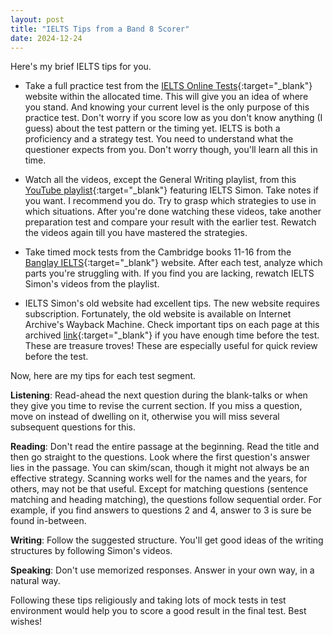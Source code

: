 ```yaml
---
layout: post
title: "IELTS Tips from a Band 8 Scorer"
date: 2024-12-24
---
```


Here's my brief IELTS tips for you.

* Take a full practice test from the [IELTS Online Tests](https://ieltsonlinetests.com/){:target="_blank"} website within the allocated time. This will give you an idea of where you stand. And knowing your current level is the only purpose of this practice test. Don't worry if you score low as you don't know anything (I guess) about the test pattern or the timing yet. IELTS is both a proficiency and a strategy test. You need to understand what the questioner expects from you. Don't worry though, you'll learn all this in time.

* Watch all the videos, except the General Writing playlist, from this [YouTube playlist](https://www.youtube.com/@IeltsSimon9/playlists){:target="_blank"} featuring IELTS Simon. Take notes if you want. I recommend you do. Try to grasp which strategies to use in which situations. After you're done watching these videos, take another preparation test and compare your result with the earlier test. Rewatch the videos again till you have mastered the strategies.

* Take timed mock tests from the Cambridge books 11-16 from the [Banglay IELTS](https://banglayielts.com/courses/academic/){:target="_blank"} website. After each test, analyze which parts you're struggling with. If you find you are lacking, rewatch IELTS Simon's videos from the playlist.

* IELTS Simon's old website had excellent tips. The new website requires subscription. Fortunately, the old website is available on Internet Archive's Wayback Machine. Check important tips on each page at this archived [link](https://web.archive.org/web/20230224102046/https://www.ielts-simon.com/ielts-help-and-english-pr/students-questions/){:target="_blank"} if you have enough time before the test. These are treasure troves! These are especially useful for quick review before the test.

Now, here are my tips for each test segment.

**Listening**: Read-ahead the next question during the blank-talks or when they give you time to revise the current section. If you miss a question, move on instead of dwelling on it, otherwise you will miss several subsequent questions for this.

**Reading**: Don't read the entire passage at the beginning. Read the title and then go straight to the questions. Look where the first question's answer lies in the passage. You can skim/scan, though it might not always be an effective strategy. Scanning works well for the names and the years, for others, may not be that useful. Except for matching questions (sentence matching and heading matching), the questions follow sequential order. For example, if you find answers to questions 2 and 4, answer to 3 is sure be found in-between.

**Writing**: Follow the suggested structure. You'll get good ideas of the writing structures by following Simon's videos.

**Speaking**: Don't use memorized responses. Answer in your own way, in a natural way.

Following these tips religiously and taking lots of mock tests in test environment would help you to score a good result in the final test. Best wishes!